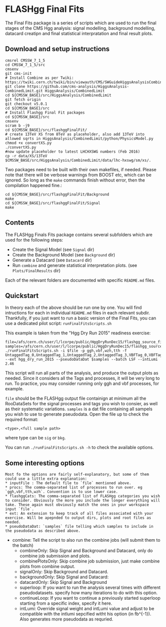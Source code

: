 # FLASHgg Final Fits
The Final Fits package is a series of scripts which are used to run the final stages of the CMS Hgg analysis: signal modelling, background modelling, datacard creatipn and final statistical interpratation and final result plots.

## Download and setup instructions

```
cmsrel CMSSW_7_1_5
cd CMSSW_7_1_5/src
cmsenv
git cms-init
# Install Combine as per Twiki: https://twiki.cern.ch/twiki/bin/viewauth/CMS/SWGuideHiggsAnalysisCombinedLimit#ROOT6_SLC6_release_CMSSW_7_1_X
git clone https://github.com/cms-analysis/HiggsAnalysis-CombinedLimit.git HiggsAnalysis/CombinedLimit
cd ${CMSSW_BASE}/src/HiggsAnalysis/CombinedLimit
git fetch origin
git checkout v5.0.1
cd ${CMSSW_BASE}/src
# Install Flashgg Final Fit packages
cd ${CMSSW_BASE}/src
cmsenv
scram b -j9
cd ${CMSSW_BASE}/src/flashggFinalFit/
# create 13TeV XS from 8TeV as placeholder, also add 13TeV into allowed sqrts in HiggsAnalysis/CombinedLimit/python/PhysicsModel.py
chmod +x convertXS.py
./convertXS.py 
#now update placeholder to latest LHCHXSWG numbers (Feb 2016)
cp -r data/XS/13TeV $CMSSW_BASE/src/HiggsAnalysis/CombinedLimit/data/lhc-hxswg/sm/xs/.

```

Two packages need to be built with their own makefiles, if needed. Please note that there will be verbose warnings from BOOST etc, which can be ignored. So long as the `make` commands finish without error, then the compilation happened fine.:

```
cd ${CMSSW_BASE}/src/flashggFinalFit/Background
make
cd ${CMSSW_BASE}/src/flashggFinalFit/Signal
make
```

## Contents
The FLASHgg Finals Fits package contains several subfolders which are used for the following steps:

* Create the Signal Model (see `Signal` dir)
* Create the Background Model (see `Background` dir)
* Generate a Datacard (see `Datacard` dir)
* Run `combine` and generate statistical interpretation plots. (see `Plots/FinalResults` dir)

Each of the relevant folders are documented with specific `README.md` files.

## Quickstart

In theory each of the above should be run one by one. You will find intructions for each in individual `README.md` files in each relevant subdir. Thankfully, if you just want to run a basic version of the Final Fits, you can use a dedicated pilot script: `runFinalFitsScripts.sh`

This example is taken from the "Hgg Dry Run 2015" readiness exercise:

```
file=/afs/cern.ch/user/l/lcorpe/public/HggDryRunDec15/flashgg_source_files/allsig.root
samples=/afs/cern.ch/user/l/lcorpe/public/HggDryRunDec15/flashgg_source_files/samples.txt
./runFinalFitsScripts.sh -i $file -p ggh,vbf,wzh,tth -f UntaggedTag_0,UntaggedTag_1,UntaggedTag_2,UntaggedTag_3,VBFTag_0,VBFTag_1 --ext hgg_dry_run_2015 --pseudoDataDat $samples --batch LSF --intLumi 2.46 
```

This script will run all parts of the analysis, and produce the output plots as needed. Since it considers all the Tags and processes, it will be very long to run. To practice, you may consider running only ggh and vbf processes, for example.

`file` should be the FLASHgg output file containign at minimum all the RooDataSets for the signal processes and tags you wish to consier, as well as their systematic variations.
`samples` is a dat file containing all sampels you wish to use to generate pseudodata. Open the file up to check the required format: 

```
<type>,<full sample path>
```

where type can be `sig` or `bkg`.

You can run `./runFinalFitsScripts.sh -h` to check the available options.

## Some interesting options

	Most fo the options are fairly self-explanatory, but some of them could use a little extra explanation:
	* inputFile : The default file to `file` mentioned above.
	* procs: The comma-separated list of processes to run over. eg `ggh,vbf,tth,wzh`. Convention is to use lower case.
	* flashggCats: The comma-separated list of FLASHgg categories you wish to consider. Obviously the more you include the longer everything will take. These again must obviously match the ones in your workspace input `file`.
	* ext: An extension to keep track of all files associated with your exercise. Will be apepnded to output dirs, plots and root files as needed.
	* pseudoDataDat: `samples` file telling which samples to include in the pseudodata as described above.
* combine: Tell the script to also run the combine jobs (will submit them to the batch)
	* combineOnly: Skip Signal and Background and Datacard, only do combine job submission and plots.
	* combinePlotsOnly: Skip combine job submission, just make combine plots from combine output.
	* signalOnly: Skip Background and Datacard. 
	* backgroundOnly: Skip Signal and Datacard:
	* datacardOnly: Skip Signal and Background
	* superloop: If you want to run the analysis several times with different pseudodatasets. specify how many iterations to do with this option. 
	* continueLoop: If you want to continue a previously started superloop starting from a specific index, specify it here.
	* intLumi: Override signal weight and intLumi value and adjust to be compatible with the intlumi sepcified witht his option (in fb^{-1}). Also generates more pseudodata as requried.


